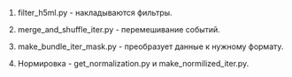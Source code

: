 1. filter_h5ml.py - накладываются фильтры.

2. merge_and_shuffle_iter.py - перемешивание событий.

3. make_bundle_iter_mask.py - преобразует данные к нужному формату.

4. Нормировка - get_normalization.py и make_normilized_iter.py.
